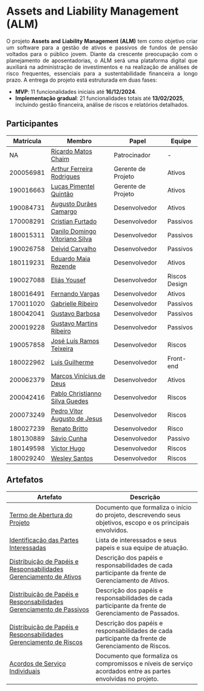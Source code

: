 # Assets and Liability Management (ALM)

<p align="justify">
    O projeto <strong>Assets and Liability Management (ALM)</strong> tem como objetivo criar um software para a gestão de ativos e passivos de fundos de pensão voltados para o público jovem. Diante da crescente preocupação com o planejamento de aposentadorias, o ALM será uma plataforma digital que auxiliará na administração de investimentos e na realização de análises de risco frequentes, essenciais para a sustentabilidade financeira a longo prazo. 
    A entrega do projeto está estruturada em duas fases: 
    <ul>
        <li><strong>MVP</strong>: 11 funcionalidades iniciais até <strong>16/12/2024</strong>.</li>
        <li><strong>Implementação gradual</strong>: 21 funcionalidades totais até <strong>13/02/2025</strong>, incluindo gestão financeira, análise de riscos e relatórios detalhados.</li>
    </ul>
</p>


## Participantes

| Matrícula | Membro                                 | Papel              | Equipe             |
| --------- | -------------------------------------- | ------------------ | ------------------ |
| NA        | [Ricardo Matos Chaim][rmc]             | Patrocinador       | -                  |
| 200056981 | [Arthur Ferreira Rodrigues][afr]       | Gerente de Projeto | Ativos             |
| 190016663 | [Lucas Pimentel Quintão][lpq]          | Gerente de Projeto | Ativos             |
| 190084731 | [Augusto Durães Camargo][adc]          | Desenvolvedor      | Ativos             |
| 170008291 | [Cristian Furtado][cf]                 | Desenvolvedor      | Passivos           |
| 180015311 | [Danilo Domingo Vitoriano Silva][ddvs] | Desenvolvedor      | Passivos           |
| 190026758 | [Deivid Carvalho][dc]                  | Desenvolvedor      | Passivos           |
| 180119231 | [Eduardo Maia Rezende][emr]            | Desenvolvedor      | Ativos             |
| 190027088 | [Eliás Yousef][ey]                     | Desenvolvedor      | Riscos <br> Design |
| 180016491 | [Fernando Vargas][fv]                  | Desenvolvedor      | Ativos             |
| 170011020 | [Gabrielle Ribeiro][gr]                | Desenvolvedor      | Passivos           |
| 180042041 | [Gustavo Barbosa][gb]                  | Desenvolvedor      | Passivos           |
| 200019228 | [Gustavo Martins Ribeiro][gmr]         | Desenvolvedor      | Passivos           |
| 190057858 | [José Luís Ramos Teixeira][jlrt]       | Desenvolvedor      | Riscos             |
| 180022962 | [Luis Guilherme][lg]                   | Desenvolvedor      | Front-end          |
| 200062379 | [Marcos Vinícius de Deus][mvd]         | Desenvolvedor      | Ativos             |
| 200042416 | [Pablo Christianno Silva Guedes][pcsg] | Desenvolvedor      | Riscos             |
| 200073249 | [Pedro Vitor Augusto de Jesus][pvaj]   | Desenvolvedor      | Riscos             |
| 180027239 | [Renato Britto][rb]                    | Desenvolvedor      | Risco              |
| 180130889 | [Sávio Cunha][sc]                      | Desenvolvedor      | Passivo            |
| 180149598 | [Victor Hugo][vh]                      | Desenvolvedor      | Riscos             |
| 180029240 | [Wesley Santos][ws]                    | Desenvolvedor      | Riscos             |
  
## Artefatos

| Artefato                                                                                                      | Descrição                                                                                                    |
| ------------------------------------------------------------------------------------------------------------- | ------------------------------------------------------------------------------------------------------------ |
| [Termo de Abertura do Projeto](./artefatos/tap.md)                                                            | Documento que formaliza o início do projeto, descrevendo seus objetivos, escopo e os principais envolvidos.  |
| [Identificação das Partes Interessadas](#participantes)                                                       | Lista de interessados e seus papeis e sua equipe de atuação.                                                 |
| [Distribuição de Papéis e Responsabilidades Gerenciamento de Ativos](./artefatos/acordo-equipe_ativos.md)     | Descrição dos papéis e responsabilidades de cada participante da frente de Gerenciamento de Ativos.          |
| [Distribuição de Papéis e Responsabilidades Gerenciamento de Passivos](./artefatos/acordo-equipe_passivos.md) | Descrição dos papéis e responsabilidades de cada participante da frente de Gerenciamento de Passados.        |
| [Distribuição de Papéis e Responsabilidades Gerenciamento de Riscos](./artefatos/acordo-equipe_riscos.md)     | Descrição dos papéis e responsabilidades de cada participante da frente de Gerenciamento de Riscos.          |
| [Acordos de Serviço Individuais](./acordo-servico-individual/acordos-servico.md)                              | Documento que formaliza os compromissos e níveis de serviço acordados entre as partes envolvidas no projeto. |

[rmc]: http://lattes.cnpq.br/0716559775355685  
[afr]: https://github.com/ArthurFerreiraRodrigues
[lpq]: https://github.com/LucasPimentel123
[adc]: https://github.com/augustocrmg
[cf]: https://github.com/csafurtado
[ddvs]: https://github.com/danilow200
[dc]: https://github.com/deivid-a1
[emr]: https://github.com/eduardomr
[ey]: https://github.com/eliasyousef00
[fv]: https://github.com/SFernandoS
[gr]: https://github.com/Gabrielle-Ribeiro
[gb]: https://github.com/brbsg
[gmr]: https://github.com/gustavomartins-github
[jlrt]: https://github.com/joseluis-rt
[lg]: https://github.com/luisgaboardi
[mvd]: https://github.com/Marcos574
[pcsg]: https://github.com/PabloChristianno
[pvaj]: https://github.com/Peedrooo
[rb]: https://github.com/RenatoBrittoAraujo
[sc]: https://github.com/savioc2
[vh]: https://github.com/8ifq3
[ws]: https://github.com/wesleysantos00